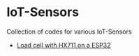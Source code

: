 # IoT-Sensors
Collection of codes for various IoT-Sensors

- [Load cell with HX711 on a ESP32](arduino/HX711-Calibration)
